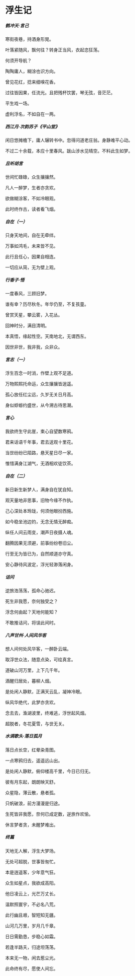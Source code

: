 # 浮生记

##### 鹤冲天·言己

寒街夜巷，持酒身形晃。

叶落紧随风，飘何往？转身正当风，衣起恣狂荡。

何须开导航？

陶陶庸人，糊涂也识方向。

曾见花红，捻来细嗅花香。

过往皆因果，任流光。且把残杯饮罢，琴无弦，音茫茫。

平生戏一场。

虚利浮名，不如自在一两。

##### 西江月·次韵苏子《平山堂》

闲日悠摊檐下，庸人辗转书中。忽得问道老庄翁。身静难平心动。

不过二十余载，本应十里春风。跋山涉水见晴空。不料此生如梦。

##### 且听胡言

世间忙碌碌，众生攘攘然。

凡人一醉梦，生者亦贪欢。

欲做糊涂客，不如冷眼观。

此时终作古，读者看飞烟。

##### 自在（一）

只身天地间，自在无牵绊。

万事如鸿毛，未来皆不见。

此行且任心，因果自相连。

一切应从简，无为壁上观。

##### 行香子·悟

一度春风，三顾旧梦。

谁有幸？历尽秋冬。年华仍至，不复孩童。

曾赏天星，攀云雾，入花丛。

回神时分，满目清明。

本真悟，缘起性空。天南地北，无谓西东。

因世非世，我非我，众非众。

##### 言志（一）

浮生百念一时消，作壁上观不足道。

万物熙熙托命运，众生攘攘皆逍遥。

孤心放任红尘远，久岁无关日月高。

身似蜉蝣约盛世，从今溯古待思潮。

##### 言心

我欲终生守此崖，束心自望数寒鸦。

君来话语千年事，君去送观十里花。

当世纷纷已陌路，悬天星日尽一家。

惟惜满身江湖气，无酒相欢徒饮茶。

##### 自在（二）

新日新生新梦人，满身自在犹自知。

观天量地非思事，旧物今缘不作执。

己心深处本玲珑，何须他眼扮西施。

如今稳坐池边钓，无念无情无醉痴。

纵任人间云雨变，潮声日夜摄人魂。

翻腾因果无须避，前事纷纷卷旧尘。

行至无为皆已为，自然顺道亦守真。

安心静待风波定，浮光轻渺落闲身。

##### 诘问

逆旅浩荡荡，孤命心驰迟。

死生非我愿，奈何独受之？

浮念何由起？天地何能知？

不敢推诘问，将误此间时。

##### 八声甘州·人间风华客

想人间何处风华客，一醉卧云端。

取浮世众法，随意点染，可绘真言。

道破山河万里，上下几千年。

酒醒归居处，暮柳人烟。

是处闲人静默，正满天云乱，凝神冷眼。

纵风华绝代，此梦亦贪欢。

念去去，渔湖波里，终难逃，浮世起风烟。

超脱者，冬花夏雪，与世无关。

##### 水调歌头·落日孤月

落日点长空，红晕染青图。

一点寒鸦归去，遥遥远山出。

是处闲人静默，俯仰楼高千里，今日已归无。

彼有月东起，朗朗映天舒。

众星隐，薄云散，悬者孤。

只帆破浪，前方漫漫是归途。

生死皆非我愿，奈何已成定数，逆旅作欢愉。

休言梦者贪，未醒梦难出。

##### 终篇

天地无人解，浮生大梦场。

无处可超脱，世事皆匆忙。

本是逍遥客，少年意气狂。

众生如星点，我欲成高阳。

他日凌云上，光芒万丈长。

温默照寰宇，不必名八荒。

此行幽且艰，智短知无疆。

山河几万里，岁月几千章。

日日需勤恳，步稳心如霜。

若逢半路夭，归途坦荡荡。

本来无一物，闲去惹尘光。

此命终有尽，愿使人间忘。
